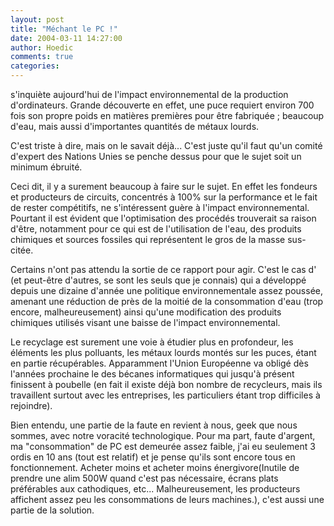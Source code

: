 ```yaml
---
layout: post
title: "Méchant le PC !"
date: 2004-03-11 14:27:00
author: Hoedic
comments: true
categories: 
---
```



 s'inquiète aujourd'hui de l'impact environnemental de la production d'ordinateurs. Grande découverte en effet, une puce requiert environ 700 fois son propre poids en matières premières pour être fabriquée ; beaucoup d'eau, mais aussi d'importantes quantités de métaux lourds.

C'est triste à dire, mais on le savait déjà... C'est juste qu'il faut qu'un comité d'expert des Nations Unies se penche dessus pour que le sujet soit un minimum ébruité.

Ceci dit, il y a surement beaucoup à faire sur le sujet. En effet les fondeurs et producteurs de circuits, concentrés à 100% sur la performance et le fait de rester compétitifs, ne s'intéressent guère à l'impact environnemental. Pourtant il est évident que l'optimisation des procédés trouverait sa raison d'être, notamment pour ce qui est de l'utilisation de l'eau, des produits chimiques et sources fossiles qui représentent le gros de la masse sus-citée.

Certains n'ont pas attendu la sortie de ce rapport pour agir. C'est le cas d' (et peut-être d'autres, se sont les seuls que je connais) qui a développé depuis une dizaine d'année une politique environnementale assez poussée, amenant une réduction de près de la moitié de la consommation d'eau (trop encore, malheureusement) ainsi qu'une modification des produits chimiques utilisés visant une baisse de l'impact environnemental.

Le recyclage est surement une voie à étudier plus en profondeur, les éléments les plus polluants, les métaux lourds montés sur les puces, étant en partie récupérables. Apparamment l'Union Européenne va obligé dès l'années prochaine le  des bécanes informatiques qui jusqu'à présent finissent à poubelle (en fait il existe déjà bon nombre de recycleurs, mais ils travaillent surtout avec les entreprises, les particuliers étant trop difficiles à rejoindre).

Bien entendu, une partie de la faute en revient à nous, geek que nous sommes, avec notre voracité technologique. Pour ma part, faute d'argent, ma "consommation" de PC est demeurée assez faible, j'ai eu seulement 3 ordis en 10 ans (tout est relatif) et je pense qu'ils sont encore tous en fonctionnement. Acheter moins et acheter moins énergivore(Inutile de prendre une alim 500W quand c'est pas nécessaire, écrans plats préférables aux cathodiques, etc... Malheureusement, les producteurs affichent assez peu les consommations de leurs machines.), c'est aussi une partie de la solution.